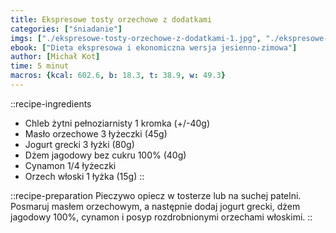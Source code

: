 ```yaml
---
title: Ekspresowe tosty orzechowe z dodatkami
categories: ["śniadanie"]
imgs: ["./ekspresowe-tosty-orzechowe-z-dodatkami-1.jpg", "./ekspresowe-tosty-orzechowe-z-dodatkami-2.jpg"]
ebook: ["Dieta ekspresowa i ekonomiczna wersja jesienno-zimowa"]
author: [Michał Kot]
time: 5 minut
macros: {kcal: 602.6, b: 18.3, t: 38.9, w: 49.3}
---
```


::recipe-ingredients
- Chleb żytni pełnoziarnisty 1 kromka (+/-40g)
- Masło orzechowe 3 łyżeczki (45g)
- Jogurt grecki 3 łyżki (80g)
- Dżem jagodowy bez cukru 100% (40g)
- Cynamon 1/4 łyżeczki
- Orzech włoski 1 łyżka (15g)
::

::recipe-preparation
Pieczywo opiecz w tosterze lub na suchej patelni. Posmaruj masłem orzechowym, a następnie dodaj jogurt grecki, dżem jagodowy 100%, cynamon i posyp rozdrobnionymi orzechami włoskimi.
::